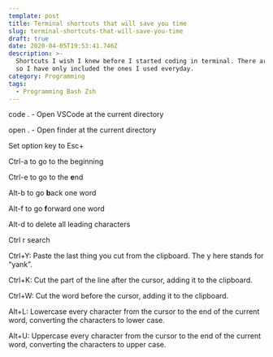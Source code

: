 ```yaml
---
template: post
title: Terminal shortcuts that will save you time
slug: terminal-shortcuts-that-will-save-you-time
draft: true
date: 2020-04-05T19:53:41.746Z
description: >-
  Shortcuts I wish I knew before I started coding in terminal. There are many,
  so I have only included the ones I used everyday.
category: Programming
tags:
  - Programming Bash Zsh
---
```


code . - Open VSCode at the current directory

open . - Open finder at the current directory

Set option key to Esc+

Ctrl-a to go to the beginning

Ctrl-e to go to the **e**nd

Alt-b to go **b**ack one word

Alt-f to go **f**orward one word

Alt-d to delete all leading characters

Ctrl r search

Ctrl+Y: Paste the last thing you cut from the clipboard. The y here stands for “yank”.

Ctrl+K: Cut the part of the line after the cursor, adding it to the clipboard.

Ctrl+W: Cut the word before the cursor, adding it to the clipboard.

Alt+L: Lowercase every character from the cursor to the end of the current word, converting the characters to lower case.

Alt+U: Uppercase every character from the cursor to the end of the current word, converting the characters to upper case.

